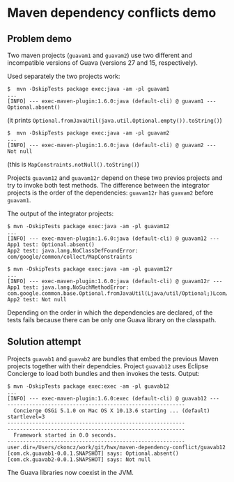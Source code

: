 # Maven dependency conflicts demo

## Problem demo

Two maven projects (`guavam1` and `guavam2`) use two different and incompatible versions of Guava (versions 27 and 15, respectively).

Used separately the two projects work:

```
$  mvn -DskipTests package exec:java -am -pl guavam1
...
[INFO] --- exec-maven-plugin:1.6.0:java (default-cli) @ guavam1 ---
Optional.absent()
```
(it prints `Optional.fromJavaUtil(java.util.Optional.empty()).toString()`)


```
$  mvn -DskipTests package exec:java -am -pl guavam2
...
[INFO] --- exec-maven-plugin:1.6.0:java (default-cli) @ guavam2 ---
Not null
```

(this is `MapConstraints.notNull().toString()`)

Projects `guavam12` and `guavam12r` depend on these two previos projects and try to invoke both test methods.
The difference between the integrator projects is the order of the dependencies: `guavam12r` has `guavam2` before `guavam1`.

The output of the integrator projects:
```
$ mvn -DskipTests package exec:java -am -pl guavam12
...
[INFO] --- exec-maven-plugin:1.6.0:java (default-cli) @ guavam12 ---
App1 test: Optional.absent()
App2 test: java.lang.NoClassDefFoundError: com/google/common/collect/MapConstraints
```

```
$ mvn -DskipTests package exec:java -am -pl guavam12r
...
[INFO] --- exec-maven-plugin:1.6.0:java (default-cli) @ guavam12r ---
App1 test: java.lang.NoSuchMethodError: com.google.common.base.Optional.fromJavaUtil(Ljava/util/Optional;)Lcom/google/common/base/Optional;
App2 test: Not null
```

Depending on the order in which the dependencies are declared, of the tests fails because there can be only one Guava library on the classpath.


 ## Solution attempt

Projects `guavab1` and `guavab2` are bundles that embed the previous Maven projects together with their dependcies.
Project `guavab12` uses Eclipse Concierge to load both bundles and then invokes the tests. Output:
```
$ mvn -DskipTests package exec:exec -am -pl guavab12
...
[INFO] --- exec-maven-plugin:1.6.0:exec (default-cli) @ guavab12 ---
---------------------------------------------------------
  Concierge OSGi 5.1.0 on Mac OS X 10.13.6 starting ... (default) startlevel=3
---------------------------------------------------------
---------------------------------------------------------
  Framework started in 0.0 seconds.
---------------------------------------------------------
user.dir=/Users/ckoncz/work/git/hwx/maven-dependency-conflict/guavab12
[com.ck.guavab1-0.0.1.SNAPSHOT] says: Optional.absent()
[com.ck.guavab2-0.0.1.SNAPSHOT] says: Not null
```
The Guava libraries now coexist in the JVM.
